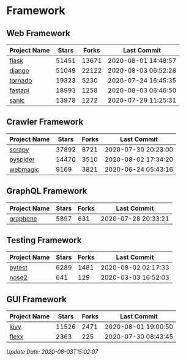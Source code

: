 # Framework

## Web Framework

| Project Name | Stars | Forks | Last Commit |
| ------------ | ----- | ----- | ----------- |
| [flask](https://github.com/pallets/flask) | 51451 | 13671 | 2020-08-01 14:48:57 |
| [django](https://github.com/django/django) | 51049 | 22122 | 2020-08-03 06:52:28 |
| [tornado](https://github.com/tornadoweb/tornado) | 19323 | 5230 | 2020-07-24 16:45:35 |
| [fastapi](https://github.com/tiangolo/fastapi) | 18993 | 1258 | 2020-08-03 06:46:50 |
| [sanic](https://github.com/huge-success/sanic) | 13978 | 1272 | 2020-07-29 11:25:31 |

## Crawler Framework

| Project Name | Stars | Forks | Last Commit |
| ------------ | ----- | ----- | ----------- |
| [scrapy](https://github.com/scrapy/scrapy) | 37892 | 8721 | 2020-07-30 20:23:00 |
| [pyspider](https://github.com/binux/pyspider) | 14470 | 3510 | 2020-08-02 17:34:20 |
| [webmagic](https://github.com/code4craft/webmagic) | 9169 | 3821 | 2020-06-24 05:43:16 |

## GraphQL Framework

| Project Name | Stars | Forks | Last Commit |
| ------------ | ----- | ----- | ----------- |
| [graphene](https://github.com/graphql-python/graphene) | 5897 | 631 | 2020-07-28 20:33:21 |

## Testing Framework

| Project Name | Stars | Forks | Last Commit |
| ------------ | ----- | ----- | ----------- |
| [pytest](https://github.com/pytest-dev/pytest) | 6289 | 1481 | 2020-08-02 02:17:33 |
| [nose2](https://github.com/nose-devs/nose2) | 641 | 129 | 2020-03-03 16:52:03 |

## GUI Framework

| Project Name | Stars | Forks | Last Commit |
| ------------ | ----- | ----- | ----------- |
| [kivy](https://github.com/kivy/kivy) | 11526 | 2471 | 2020-08-01 19:00:50 |
| [flexx](https://github.com/flexxui/flexx) | 2363 | 225 | 2020-07-30 08:43:45 |

*Update Date: 2020-08-03T15:02:07*